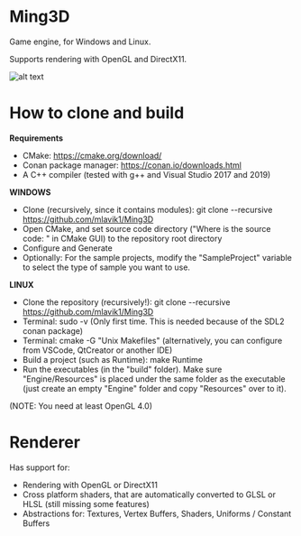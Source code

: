 # Ming3D
Game engine, for Windows and Linux.

Supports rendering with OpenGL and DirectX11.

![alt text](GitHubMedia/Ming3D.jpg)

# How to clone and build

__Requirements__
- CMake: https://cmake.org/download/
- Conan package manager: https://conan.io/downloads.html
- A C++ compiler (tested with g++ and Visual Studio 2017 and 2019)

__WINDOWS__
- Clone (recursively, since it contains modules): git clone --recursive https://github.com/mlavik1/Ming3D
- Open CMake, and set source code directory ("Where is the source code: " in CMake GUI) to the repository root directory
- Configure and Generate
- Optionally: For the sample projects, modify the "SampleProject" variable to select the type of sample you want to use.

__LINUX__
- Clone the repository (recursively!): git clone --recursive https://github.com/mlavik1/Ming3D
- Terminal: sudo -v  (Only first time. This is needed because of the SDL2 conan package)
- Terminal: cmake -G "Unix Makefiles" (alternatively, you can configure from VSCode, QtCreator or another IDE)
- Build a project (such as Runtime): make Runtime
- Run the executables (in the "build" folder). Make sure "Engine/Resources" is placed under the same folder as the executable (just create an empty "Engine" folder and copy "Resources" over to it).

(NOTE: You need at least OpenGL 4.0)

# Renderer

Has support for:
- Rendering with OpenGL or DirectX11
- Cross platform shaders, that are automatically converted to GLSL or HLSL (still missing some features)
- Abstractions for: Textures, Vertex Buffers, Shaders, Uniforms / Constant Buffers
